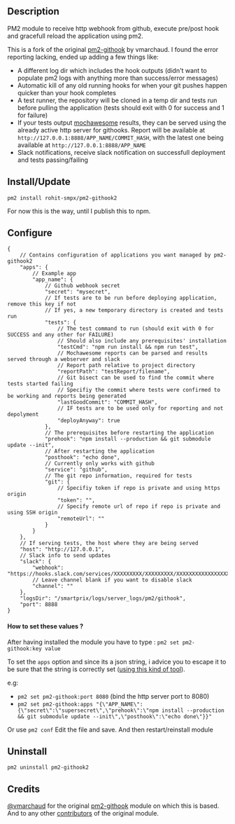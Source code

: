## Description

PM2 module to receive http webhook from github, execute pre/post hook and gracefull reload the application using pm2.

This is a fork of the original [pm2-githook](https://github.com/vmarchaud/pm2-githook) by vmarchaud. I found the error reporting lacking, ended up adding a few things like:
* A different log dir which includes the hook outputs (didn't want to populate pm2 logs with anything more than success/error messages)
* Automatic kill of any old running hooks for when your git pushes happen quicker than your hook completes
* A test runner, the repository will be cloned in a temp dir and tests run before pulling the application (tests should exit with 0 for success and 1 for failure)
* If your tests output [mochawesome](https://github.com/adamgruber/mochawesome) results, they can be served using the already active http server for githooks.
	Report will be available at `http://127.0.0.1:8888/APP_NAME/COMMIT_HASH`, with the latest one being available at `http://127.0.0.1:8888/APP_NAME`
* Slack notifications, receive slack notification on successfull deployment and tests passing/failing

## Install/Update

`pm2 install rohit-smpx/pm2-githook2`

For now this is the way, until I publish this to npm.

## Configure

```
{
	// Contains configuration of applications you want managed by pm2-githook2
	"apps": {
		// Example app
		"app_name": {
			// Github webhook secret
			"secret": "mysecret",
			// If tests are to be run before deploying application, remove this key if not
			// If yes, a new temporary directory is created and tests run
			"tests": {
				// The test command to run (should exit with 0 for SUCCESS and any other for FAILURE)
				// Should also include any prerequisites' installation
				"testCmd": "npm run install && npm run test",
				// Mochawesome reports can be parsed and results served through a webserver and slack
				// Report path relative to project directory
				"reportPath": "testReport/filename",
				// Git bisect can be used to find the commit where tests started failing
				// Specifiy the commit where tests were confirmed to be working and reports being generated
				"lastGoodCommit": "COMMIT_HASH",
				// IF tests are to be used only for reporting and not depolyment
				"deployAnyway": true
			},
			// The prerequisites before restarting the application
			"prehook": "npm install --production && git submodule update --init",
			// After restarting the application
			"posthook": "echo done",
			// Currently only works with github
			"service": "github",
			// The git repo information, required for tests
			"git": {
				// Specifiy token if repo is private and using https origin
				"token": "",
				// Specify remote url of repo if repo is private and using SSH origin
				"remoteUrl": ""
			}
		}
	},
	// If serving tests, the host where they are being served
	"host": "http://127.0.0.1",
	// Slack info to send updates
	"slack": {
		"webhook": "https://hooks.slack.com/services/XXXXXXXXX/XXXXXXXXX/XXXXXXXXXXXXXXXXXXXXXXXX",
		// Leave channel blank if you want to disable slack
		"channel": ""
	},	
	"logsDir": "/smartprix/logs/server_logs/pm2/githook",
	"port": 8888
}
```

#### How to set these values ?

 After having installed the module you have to type :
`pm2 set pm2-githook:key value`

To set the `apps` option and since its a json string, i advice you to escape it to be sure that the string is correctly set ([using this kind of tool](http://bernhardhaeussner.de/odd/json-escape/)).

e.g: 
- `pm2 set pm2-githook:port 8080` (bind the http server port to 8080)
- `pm2 set pm2-githook:apps "{\"APP_NAME\":{\"secret\":\"supersecret\",\"prehook\":\"npm install --production && git submodule update --init\",\"posthook\":\"echo done\"}}"` 

Or use 
`pm2 conf`
Edit the file and save. And then restart/reinstall module

## Uninstall

`pm2 uninstall pm2-githook2`

## Credits

[@vmarchaud](https://github.com/vmarchaud) for the original [pm2-githook](https://github.com/vmarchaud/pm2-githook) module on which this is based.
And to any other [contributors](https://github.com/vmarchaud/pm2-githook/graphs/contributors) of the original module.